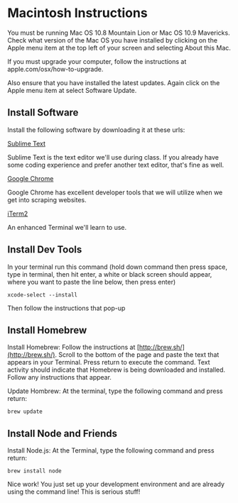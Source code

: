 <h1>Macintosh Instructions</h1>

You must be running Mac OS 10.8 Mountain Lion or Mac OS 10.9 Mavericks. Check what version of the Mac OS you have installed by clicking on the Apple menu item at the top left of your screen and selecting About this Mac.

If you must upgrade your computer, follow the instructions at apple.com/osx/how-to-upgrade.

Also ensure that you have installed the latest updates. Again click on the Apple menu item at select Software Update.

<h2>Install Software</h2>
Install the following software by downloading it at these urls:

[Sublime Text](http://www.sublimetext.com/)

Sublime Text is the text editor we'll use during class. If you already have some coding experience and prefer another text editor, that's fine as well.

[Google Chrome](https://www.google.com/intl/en-US/chrome/browser/)

Google Chrome has excellent developer tools that we will utilize when we get into scraping websites.

[iTerm2](http://www.iterm2.com/)

An enhanced Terminal we'll learn to use.

<h2>Install Dev Tools</h2>

In your terminal run this command (hold down command then press space, type in terminal, then hit enter, a white or black screen should appear, where you want to paste the line below, then press enter)

```
xcode-select --install
```
Then follow the instructions that pop-up

<h2>Install Homebrew</h2>

Install Homebrew: Follow the instructions at [http://brew.sh/](http://brew.sh/). Scroll to the bottom of the page and paste the text that appears in your Terminal. Press return to execute the command. Text activity should indicate that Homebrew is being downloaded and installed. Follow any instructions that appear.

Update Hombrew: At the terminal, type the following command and press return:

```
brew update
```


<h2>Install Node and Friends</h2>
Install Node.js: At the Terminal, type the following command and press return:

	brew install node



Nice work! You just set up your development environment and are already using the command line! This is serious stuff!
